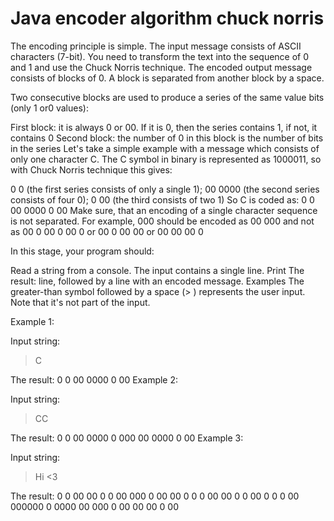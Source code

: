 # Java encoder algorithm chuck norris

The encoding principle is simple. The input message consists of ASCII characters (7-bit). You need to transform the text into the sequence of 0 and 1 and use the Chuck Norris technique. The encoded output message consists of blocks of 0. A block is separated from another block by a space.

Two consecutive blocks are used to produce a series of the same value bits (only 1 or0 values):

First block: it is always 0 or 00. If it is 0, then the series contains 1, if not, it contains 0
Second block: the number of 0 in this block is the number of bits in the series
Let's take a simple example with a message which consists of only one character C. The C symbol in binary is represented as 1000011, so with Chuck Norris technique this gives:

0 0 (the first series consists of only a single 1);
00 0000 (the second series consists of four 0);
0 00 (the third consists of two 1)
So C is coded as: 0 0 00 0000 0 00
Make sure, that an encoding of a single character sequence is not separated. For example, 000 should be encoded as 00 000 and not as 00 0 00 0 00 0 or 00 0 00 00 or 00 00 00 0

In this stage, your program should:

Read a string from a console. The input contains a single line.
Print The result: line, followed by a line with an encoded message.
Examples
The greater-than symbol followed by a space (> ) represents the user input. Note that it's not part of the input.

Example 1:

Input string:
> C

The result:
0 0 00 0000 0 00
Example 2:

Input string:
> CC

The result:
0 0 00 0000 0 000 00 0000 0 00
Example 3:

Input string:
> Hi <3

The result:
0 0 00 00 0 0 00 000 0 00 00 0 0 0 00 00 0 0 00 0 0 0 00 000000 0 0000 00 000 0 00 00 00 0 00
